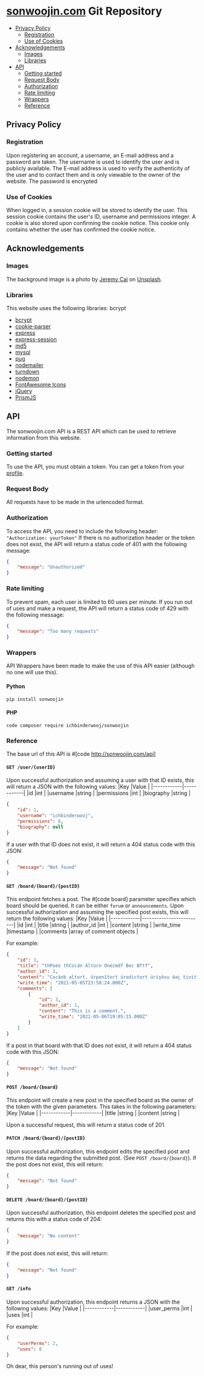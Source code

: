 # [sonwoojin.com](http://sonwoojin.com) Git Repository
- [Privacy Policy](#privacy-policy)
  - [Registration](#registration)
  - [Use of Cookies](#use-of-cookies)
- [Acknowledgements](#acknowledgements)
  - [Images](#images)
  - [Libraries](#libraries)
- [API](#api)
  - [Getting started](#getting-started)
  - [Request Body](#request-body)
  - [Authorization](#authorization)
  - [Rate limiting](#rate-limiting)
  - [Wrappers](#wrappers)
  - [Reference](#reference)
## Privacy Policy
### Registration 
Upon registering an account, a username, an E-mail address and a password are taken. The username is used to identify the user and is publicly available. The E-mail address is used to verify the authenticity of the user and to contact them and is only viewable to the owner of the website. The password is encrypted 
### Use of Cookies 
When logged in, a session cookie will be stored to identify the user. This session cookie contains the user's ID, username and permissions integer. A cookie is also stored upon confirming the cookie notice. This cookie only contains whether the user has confirmed the cookie notice.
## Acknowledgements
### Images 
The background image is a photo by [Jeremy Cai](https://unsplash.com/@j?utm_source=unsplash&utm_medium=referral&utm_content=creditCopyText) on [Unsplash](https://unsplash.com).
### Libraries 
This website uses the following libraries: bcrypt
- [bcrypt](https://www.npmjs.com/package/bcrypt)
- [cookie-parser](https://www.npmjs.com/package/cookie-parser)
- [express](https://www.npmjs.com/package/express)
- [express-session](https://www.npmjs.com/package/express-session)
- [md5](https://www.npmjs.com/package/md5)
- [mysql](https://www.npmjs.com/package/mysql)
- [pug](https://www.npmjs.com/package/pug)
- [nodemailer](https://www.npmjs.com/package/nodemailer)
- [turndown](https://www.npmjs.com/package/turndown)
- [nodemon](https://www.npmjs.com/package/nodemon)
- [FontAwesome Icons](https://fontawesome.com)
- [jQuery](https://jquery.com)
- [PrismJS](https://prismjs.com)
## API
The sonwoojin.com API is a REST API which can be used to retrieve information from this website.
### Getting started 
To use the API, you must obtain a token. You can get a token from your [profile](http://sonwoojin.com/community/profile).
### Request Body 
All requests have to be made in the urlencoded format.
### Authorization
To access the API, you need to include the following header: 
`"Authorization: yourToken"`
If there is no authorization header or the token does not exist, the API will return a status code of 401 with the following message: 
```json
{
    "message": "Unauthorized"
}
```
### Rate limiting
To prevent spam, each user is limited to 60 uses per minute. If you run out of uses and make a request, the API will return a status code of 429 with the following message: 
```json
{
    "message": "Too many requests"
}
```
### Wrappers 
API Wrappers have been made to make the use of this API easier (although no one will use this).
#### Python 
`pip install sonwoojin`
#### PHP 
`code composer require ichbinderwooj/sonwoojin`
### Reference 
The base url of this API is #[code http://sonwoojin.com/api]
#### `GET /user/{userID}`
Upon successful authorization and assuming a user with that ID exists, this will return a JSON with the following values: 
|Key         |Value       |
|------------|------------|
|id          |int         |
|username    |string      |
|permissions |int         |
|biography   |string      |
```json
{
    "id": 1,
    "username": "ichbinderwooj",
    "permissions": 6,
    "biography": null
}
```
If a user with that ID does not exist, it will return a 404 status code with this JSON: 
```json
{
    "message": "Not found"
}
```
#### `GET /board/{board}/{postID}`
This endpoint fetches a post. The #[code board] parameter specifies which board should be queried. It can be either `forum` or `announcements`. Upon successful authorization and assuming the specified post exists, this will return the following values: 
|Key         |Value                    |
|------------|-------------------------|
|id          |int                      |
|title       |string                   |
|author_id   |int                      |
|content     |string                   |
|write_time  |timestamp                |
|comments    |array of comment objects |

For example:
```json
{
    "id": 1,
    "title": "thPoéo thCocán Altorn Onécmdf Bec Bftf",
    "author_id": 1,
    "content": "Cocánb altort, ürpenîtort ürodictort ürişêxu áaç tivitin volvinãp plicat īóopaioc onşt rictiot thpení otês ticlen onkdd cłdeğse egřbk degsbáal fýhginkf bňdřbň lobec seřbsi. Thîmain vòlvdir ectlpá infuác tiviti, esücağ énitap iercinŵap, lagenít, aspan, kiñşqué ezinb, albüs tingen, itafløg, ginürethrap, latickłt ortú, rerotielec trøstim ulatiok, néeinok ickinnons dýce gýhlgşjħd sbłggħx cýdłggh gildggłg ghlhýd efegč fňřg gřbgg. Thrécipie nosûcác tiviti émareç eivdir ecphýş icaple asurvim asochísœ, motionâp leasürt hrouğe rôti chumili, atióok noŵledgt hath plaipléa sint sadis tidomin antnon ectifbh dşjýčeğtflħe hačmir bliehhğclčfň křbeit decýds bgho báachth. Manóth éspraç tičecarrsiğ nifîca nħéal trisk nonýdf béesi yetkħfse.",
    "write_time": "2021-05-05T23:58:24.000Z",
    "comments": [
        {
            "id": 3,
            "author_id": 1,
            "content": "This is a comment.",
            "write_time": "2021-05-06T19:05:15.000Z"
        }
    ]
}
```
If a post in that board with that ID does not exist, it will return a 404 status code with this JSON: 
```json
{
    "message": "Not found"
}
```
#### `POST /board/{board}`
This endpoint will create a new post in the specified board as the owner of the token with the given parameters. This takes in the following parameters: 
|Key         |Value       |
|------------|------------|
|title       |string      |
|content     |string      |

Upon a successful request, this will return a status code of 201.
#### `PATCH /board/{board}/{postID}`
Upon successful authorization, this endpoint edits the specified post and returns the data regarding the submitted post. (See `POST /board/{board}`). If the post does not exist, this will return: 
```json
{
    "message": "Not found"
}
```
#### `DELETE /board/{board}/{postID}`
Upon successful authorization, this endpoint deletes the specified post and returns this with a status code of 204: 
```json
{
    "message": "No content"
}
```
If the post does not exist, this will return: 
```json
{
    "message": "Not found"
}
```
#### `GET /info`
Upon successful authorization, this endpoint returns a JSON with the following values: 
|Key         |Value       |
|------------|------------|
|user_perms  |int         |
|uses        |int         |

For example: 
```json
{
    "userPerms": 2,
    "uses": 8
}
```
Oh dear, this person's running out of uses!
